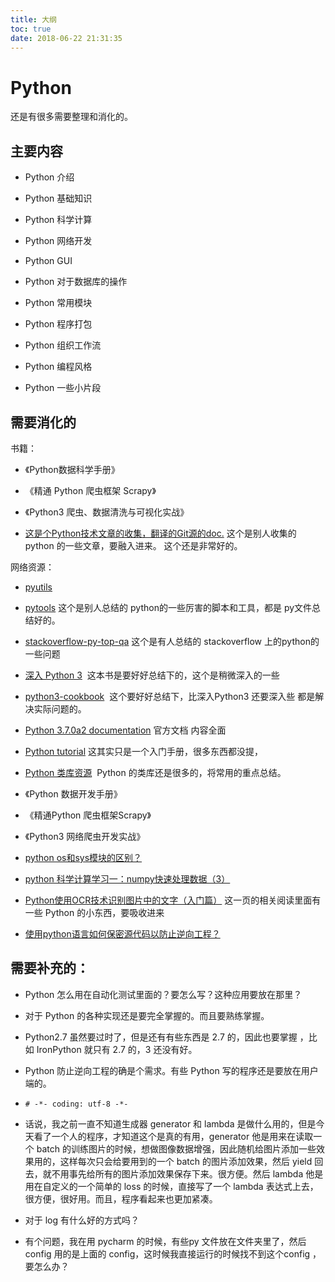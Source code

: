 ```yaml
---
title: 大纲
toc: true
date: 2018-06-22 21:31:35
---
```

# Python

还是有很多需要整理和消化的。

## 主要内容

- Python 介绍
- Python 基础知识
- Python 科学计算
- Python 网络开发
- Python GUI
- Python 对于数据库的操作
- Python 常用模块


- Python 程序打包
- Python 组织工作流

- Python 编程风格

- Python 一些小片段


## 需要消化的

书籍：

- 《Python数据科学手册》
- 《精通 Python 爬虫框架 Scrapy》
- 《Python3 爬虫、数据清洗与可视化实战》


- [这是个Python技术文章的收集，翻译的Git源的doc.](https://pyzh.readthedocs.io/en/latest/index.html) 这个是别人收集的 python 的一些文章，要融入进来。 这个还是非常好的。

网络资源：

- [pyutils](https://github.com/wklken/pyutils)
- [pytools](https://github.com/wklken/pytools) 这个是别人总结的 python的一些厉害的脚本和工具，都是 py文件总结好的。
- [stackoverflow-py-top-qa](https://github.com/wklken/stackoverflow-py-top-qa) 这个是有人总结的 stackoverflow 上的python的一些问题
- [深入 Python 3](https://dipyzh.bitbucket.io/)  这本书是要好好总结下的，这个是稍微深入的一些
- [python3-cookbook](http://python3-cookbook.readthedocs.io/zh_CN/latest/index.html#)  这个要好好总结下，比深入Python3 还要深入些 都是解决实际问题的。
- [Python 3.7.0a2 documentation](http://python.readthedocs.io/en/latest/) 官方文档 内容全面
- [Python tutorial](http://www.pythondoc.com/pythontutorial3/index.html#) 这其实只是一个入门手册，很多东西都没提，
- [Python 类库资源](http://106.15.37.116/2018/05/03/python-%E7%B1%BB%E5%BA%93%E8%B5%84%E6%BA%90/#1wxpython)  Python 的类库还是很多的，将常用的重点总结。
- 《Python 数据开发手册》
- 《精通Python 爬虫框架Scrapy》
- 《Python3 网络爬虫开发实战》
- [python os和sys模块的区别？](https://www.zhihu.com/question/31843617)

- [python 科学计算学习一：numpy快速处理数据（3）](https://blog.csdn.net/ikerpeng/article/details/20077439)
- [Python使用OCR技术识别图片中的文字（入门篇）](https://blog.csdn.net/oh5W6HinUg43JvRhhB/article/details/78683112) 这一页的相关阅读里面有一些 Python 的小东西，要吸收进来

- [使用python语言如何保密源代码以防止逆向工程？](https://www.zhihu.com/question/20069661)


## 需要补充的：

- Python 怎么用在自动化测试里面的？要怎么写？这种应用要放在那里？
- 对于 Python 的各种实现还是要完全掌握的。而且要熟练掌握。
- Python2.7 虽然要过时了，但是还有有些东西是 2.7 的，因此也要掌握 ，比如 IronPython 就只有 2.7 的，3 还没有好。
- Python 防止逆向工程的确是个需求。有些 Python 写的程序还是要放在用户端的。
- `# -*- coding: utf-8 -*- `
- 话说，我之前一直不知道生成器 generator 和 lambda 是做什么用的，但是今天看了一个人的程序，才知道这个是真的有用，generator 他是用来在读取一个 batch 的训练图片的时候，想做图像数据增强，因此随机给图片添加一些效果用的，这样每次只会给要用到的一个 batch 的图片添加效果，然后 yield 回去，就不用事先给所有的图片添加效果保存下来。很方便。然后 lambda 他是用在自定义的一个简单的 loss 的时候，直接写了一个 lambda 表达式上去，很方便，很好用。而且，程序看起来也更加紧凑。

- 对于 log 有什么好的方式吗？

- 有个问题，我在用 pycharm 的时候，有些py 文件放在文件夹里了，然后 config 用的是上面的 config，这时候我直接运行的时候找不到这个config ，要怎么办？

